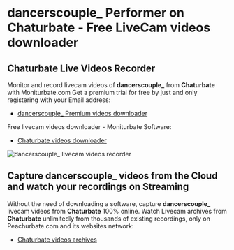 # dancerscouple_ Performer on Chaturbate - Free LiveCam videos downloader

## Chaturbate Live Videos Recorder

Monitor and record livecam videos of **dancerscouple_** from **Chaturbate** with Moniturbate.com
Get a premium trial for free by just and only registering with your Email address:
* [dancerscouple_ Premium videos downloader](https://moniturbate.com/request-demo-licence-key.html)

Free livecam videos downloader - Moniturbate Software:
* [Chaturbate videos downloader](https://moniturbate.com/moniturbate-download-software.html)

![dancerscouple_ livecam videos recorder](https://peachurnet.com/templates/moniturbate-software.png)


## Capture dancerscouple_ videos from the Cloud and watch your recordings on Streaming

Without the need of downloading a software, capture **dancerscouple_** livecam videos from **Chaturbate** 100% online.
Watch Livecam archives from **Chaturbate** unlimitedly from thousands of existing recordings, only on Peachurbate.com and its websites network:
* [Chaturbate videos archives](https://peachurnet.com/)
